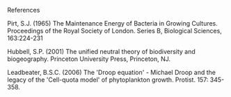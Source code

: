 References

Pirt, S.J. (1965) The Maintenance Energy of 
Bacteria in Growing Cultures. Proceedings of the Royal 
Society of London. Series B, Biological Sciences, 163:224-231

Hubbell, S.P. (2001) The unified neutral 
theory of biodiversity and biogeography. Princeton 
University Press, Princeton, NJ.

Leadbeater, B.S.C. (2006) The 'Droop equation' - Michael 
Droop and the legacy of the 'Cell-quota model' of 
phytoplankton growth. Protist. 157: 345-358.